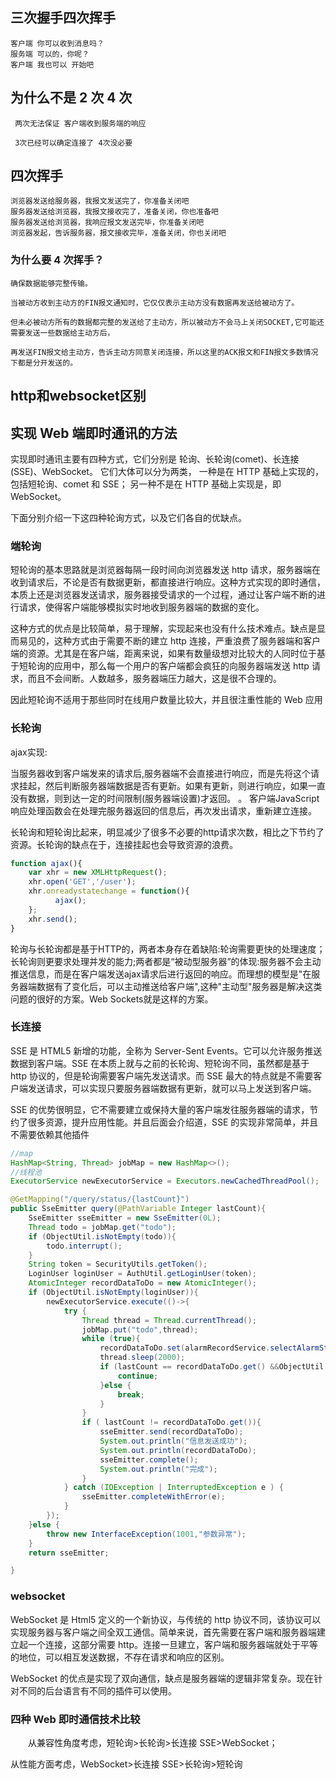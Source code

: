 ## 三次握手四次挥手

```
客户端 你可以收到消息吗？
服务端 可以的，你呢？
客户端 我也可以 开始吧
```

## 为什么不是 2 次 4 次

```
 两次无法保证 客户端收到服务端的响应

 3次已经可以确定连接了 4次没必要
```

## 四次挥手

```
浏览器发送给服务器，我报文发送完了，你准备关闭吧
服务器发送给浏览器，我报文接收完了，准备关闭，你也准备吧
服务器发送给浏览器，我响应报文发送完毕，你准备关闭吧
浏览器发起，告诉服务器，报文接收完毕，准备关闭，你也关闭吧
```

### 为什么要 4 次挥手？

```
确保数据能够完整传输。

当被动方收到主动方的FIN报文通知时，它仅仅表示主动方没有数据再发送给被动方了。

但未必被动方所有的数据都完整的发送给了主动方，所以被动方不会马上关闭SOCKET,它可能还需要发送一些数据给主动方后，

再发送FIN报文给主动方，告诉主动方同意关闭连接，所以这里的ACK报文和FIN报文多数情况下都是分开发送的。
```

## http和websocket区别

## 实现 Web 端即时通讯的方法
实现即时通讯主要有四种方式，它们分别是
轮询、长轮询(comet)、长连接(SSE)、WebSocket。
它们大体可以分为两类，
一种是在 HTTP 基础上实现的，包括短轮询、comet 和 SSE；
另一种不是在 HTTP 基础上实现是，即 WebSocket。

下面分别介绍一下这四种轮询方式，以及它们各自的优缺点。

### 端轮询
短轮询的基本思路就是浏览器每隔一段时间向浏览器发送 http 请求，服务器端在收到请求后，不论是否有数据更新，都直接进行响应。这种方式实现的即时通信，本质上还是浏览器发送请求，服务器接受请求的一个过程，通过让客户端不断的进行请求，使得客户端能够模拟实时地收到服务器端的数据的变化。

这种方式的优点是比较简单，易于理解，实现起来也没有什么技术难点。缺点是显而易见的，这种方式由于需要不断的建立 http 连接，严重浪费了服务器端和客户端的资源。尤其是在客户端，距离来说，如果有数量级想对比较大的人同时位于基于短轮询的应用中，那么每一个用户的客户端都会疯狂的向服务器端发送 http 请求，而且不会间断。人数越多，服务器端压力越大，这是很不合理的。

因此短轮询不适用于那些同时在线用户数量比较大，并且很注重性能的 Web 应用


### 长轮询
ajax实现:

当服务器收到客户端发来的请求后,服务器端不会直接进行响应，而是先将这个请求挂起，然后判断服务器端数据是否有更新。如果有更新，则进行响应，如果一直没有数据，则到达一定的时间限制(服务器端设置)才返回。 。 客户端JavaScript响应处理函数会在处理完服务器返回的信息后，再次发出请求，重新建立连接。

长轮询和短轮询比起来，明显减少了很多不必要的http请求次数，相比之下节约了资源。长轮询的缺点在于，连接挂起也会导致资源的浪费。
```js
function ajax(){
    var xhr = new XMLHttpRequest();
    xhr.open('GET','/user');
    xhr.onreadystatechange = function(){
          ajax();
    };
    xhr.send();
}
```
   
轮询与长轮询都是基于HTTP的，两者本身存在着缺陷:轮询需要更快的处理速度；长轮询则更要求处理并发的能力;两者都是“被动型服务器”的体现:服务器不会主动推送信息，而是在客户端发送ajax请求后进行返回的响应。而理想的模型是"在服务器端数据有了变化后，可以主动推送给客户端",这种"主动型"服务器是解决这类问题的很好的方案。Web Sockets就是这样的方案。

### 长连接
SSE 是 HTML5 新增的功能，全称为 Server-Sent Events。它可以允许服务推送数据到客户端。SSE 在本质上就与之前的长轮询、短轮询不同，虽然都是基于 http 协议的，但是轮询需要客户端先发送请求。而 SSE 最大的特点就是不需要客户端发送请求，可以实现只要服务器端数据有更新，就可以马上发送到客户端。

SSE 的优势很明显，它不需要建立或保持大量的客户端发往服务器端的请求，节约了很多资源，提升应用性能。并且后面会介绍道，SSE 的实现非常简单，并且不需要依赖其他插件
```java
//map
HashMap<String, Thread> jobMap = new HashMap<>();
//线程池
ExecutorService newExecutorService = Executors.newCachedThreadPool();

@GetMapping("/query/status/{lastCount}")
public SseEmitter query(@PathVariable Integer lastCount){
    SseEmitter sseEmitter = new SseEmitter(0L);
    Thread todo = jobMap.get("todo");
    if (ObjectUtil.isNotEmpty(todo)){
        todo.interrupt();
    }
    String token = SecurityUtils.getToken();
    LoginUser loginUser = AuthUtil.getLoginUser(token);
    AtomicInteger recordDataToDo = new AtomicInteger();
    if (ObjectUtil.isNotEmpty(loginUser)){
        newExecutorService.execute(()->{
            try {
                Thread thread = Thread.currentThread();
                jobMap.put("todo",thread);
                while (true){
                    recordDataToDo.set(alarmRecordService.selectAlarmStatus());
                    thread.sleep(2000);
                    if (lastCount == recordDataToDo.get() &&ObjectUtil.isNotEmpty(AuthUtil.getLoginUser(token))){
                        continue;
                    }else {
                        break;
                    }
                }
                if ( lastCount != recordDataToDo.get()){
                    sseEmitter.send(recordDataToDo);
                    System.out.println("信息发送成功");
                    System.out.println(recordDataToDo);
                    sseEmitter.complete();
                    System.out.println("完成");
                }
            } catch (IOException | InterruptedException e ) {
                sseEmitter.completeWithError(e);
            }
        });
    }else {
        throw new InterfaceException(1001,"参数异常");
    }
    return sseEmitter;

}
```

### websocket
WebSocket 是 Html5 定义的一个新协议，与传统的 http 协议不同，该协议可以实现服务器与客户端之间全双工通信。简单来说，首先需要在客户端和服务器端建立起一个连接，这部分需要 http。连接一旦建立，客户端和服务器端就处于平等的地位，可以相互发送数据，不存在请求和响应的区别。

WebSocket 的优点是实现了双向通信，缺点是服务器端的逻辑非常复杂。现在针对不同的后台语言有不同的插件可以使用。


### 四种 Web 即时通信技术比较
　　从兼容性角度考虑，短轮询>长轮询>长连接 SSE>WebSocket；

从性能方面考虑，WebSocket>长连接 SSE>长轮询>短轮询
